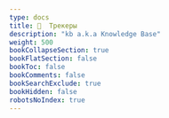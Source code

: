 ```yaml
---
type: docs
title: 📁  Трекеры
description: "kb a.k.a Knowledge Base"
weight: 500
bookCollapseSection: true
bookFlatSection: false
bookToc: false
bookComments: false
bookSearchExclude: true
bookHidden: false
robotsNoIndex: true
---
```

